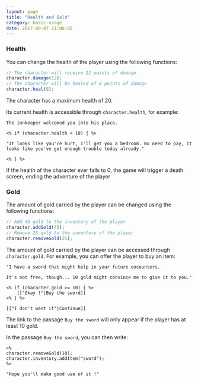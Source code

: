 ```yaml
---
layout: page
title: "Health and Gold"
category: basic-usage
date: 2017-08-07 21:06:05
---
```


### Health

You can change the health of the player using the following functions:

```javascript
// The character will receive 12 points of damage
character.damage(12);
// The character will be healed of 8 points of damage 
character.heal(8);
```

The character has a maximum health of 20.

Its current health is accessible through ```character.health```, for example:

```
The innkeeper welcomed you into his place.

<% if (character.health < 10) { %>

"It looks like you're hurt, I'll get you a bedroom. No need to pay, it looks like you've got enough trouble today already."

<% } %>

```

If the health of the character ever falls to 0, the game will trigger a death screen, ending the adventure of the player

### Gold

The amount of gold carried by the player can be changed using the following functions:

```javascript
// Add 45 gold to the inventory of the player
character.addGold(45);
// Remove 25 gold to the inventory of the player
character.removeGold(25);
```

The amount of gold carried by the player can be accessed through `character.gold`. For example, you can offer the player to buy an item:

```
"I have a sword that might help in your future encounters.

It's not free, though... 10 gold might convince me to give it to you."

<% if (character.gold >= 10) { %>
    [["Okay !"|Buy the sword]]
<% } %>

[["I don't want it"|Continue]]
```

The link to the passage `Buy the sword` will only appear if the player has at least 10 gold.

In the passage `Buy the sword`, you can then write:

```
<%
character.removeGold(10);
character.inventory.addItem("sword");
%>

"Hope you'll make good use of it !"
```